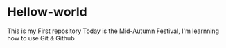 # Hellow-world
This is my First repository
Today is the Mid-Autumn Festival, I'm learnning how to use Git & Github
